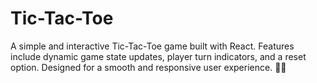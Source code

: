 # Tic-Tac-Toe
 A simple and interactive Tic-Tac-Toe game built with React. Features include dynamic game state updates, player turn indicators, and a reset option. Designed for a smooth and responsive user experience. 🚀🎲
